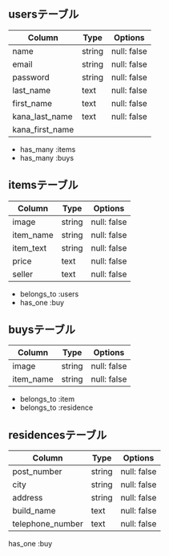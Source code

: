 ## usersテーブル

| Column          | Type   | Options     |
| --------------- | ------ | ----------- |
| name            | string | null: false |
| email           | string | null: false |
| password        | string | null: false |
| last_name       | text   | null: false |
| first_name      | text   | null: false |
| kana_last_name  | text   | null: false |
| kana_first_name |

- has_many :items
- has_many :buys

## itemsテーブル

| Column     | Type   | Options     |
| ---------- | ------ | ----------- |
| image      | string | null: false |
| item_name  | string | null: false |
| item_text  | string | null: false |
| price      | text   | null: false |
| seller     | text   | null: false |

- belongs_to :users
- has_one :buy

## buysテーブル

| Column     | Type   | Options     |
| ---------- | ------ | ----------- |
| image      | string | null: false |
| item_name  | string | null: false |

- belongs_to :item
- belongs_to :residence

## residencesテーブル

| Column           | Type   | Options     |
| ---------------- | ------ | ----------- |
| post_number      | string | null: false |
| city             | string | null: false |
| address          | string | null: false |
| build_name       | text   | null: false |
| telephone_number | text   | null: false |

has_one :buy